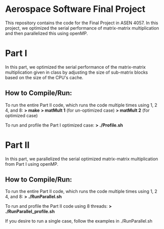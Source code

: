 # Aerospace Software Final Project

This repository contains the code for the Final Project in ASEN 4057. In this project, we optimized the serial performance of matrix-matrix multiplication and then parallelized this using openMP.


# Part I

In this part, we optimized the serial performance of the matrix-matrix multiplication given in class by adjusting the size of sub-matrix blocks based on the size of the CPU's cache.

How to Compile/Run: 
------
To run the entire Part II code, which runs the code multiple times using 1, 2 4, and 8:
**> make**
**> matMult 1**  (for un-optimized case)
**> matMult 2**  (for optimized case)

To run and profile the Part I optimized case:
**> ./Profile.sh**


# Part II

In this part, we parallelized the serial optimized matrix-matrix multiplication from Part I using openMP.

How to Compile/Run: 
------
To run the entire Part II code, which runs the code multiple times using 1, 2 4, and 8:
**> ./RunParallel.sh**

To run and profile the Part II code using 8 threads:
**> ./RunParallel_profile.sh**

If you desire to run a single case, follow the examples in ./RunParallel.sh

